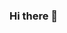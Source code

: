### Hi there 👋

<!--
**Toiobhossain/Toiobhossain** is a ✨ _special_ ✨ repository because its `README.md` (this file) appears on your GitHub profile.

Here are some ideas to get you started:

 🔭 I’m currently working on ...
- 🌱 I’m currently learning ...
 👯 I’m looking to collaborate on ...
- 🤔 I’m looking for help with ...
 💬 Ask me about ... .NET VB SQL
- 📫 How to reach me: ...
- 😄 Pronouns: ...
- ⚡ Fun fact: ...
-->
